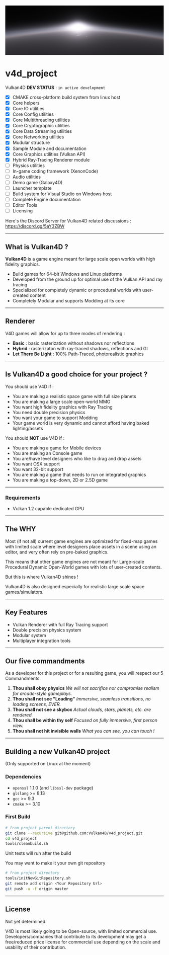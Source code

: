 ![Banner](res/banner2.png)

# v4d_project

Vulkan4D **DEV STATUS** : `in active development`

- [x] CMAKE cross-platform build system from linux host
- [x] Core helpers
- [x] Core IO utilities
- [x] Core Config utilities
- [x] Core Multithreading utilities
- [x] Core Cryptographic utilities
- [x] Core Data Streaming utilities
- [x] Core Networking utilities
- [x] Mudular structure
- [x] Sample Module and documentation
- [x] Core Graphics utilities (Vulkan API)
- [x] Hybrid Ray-Tracing Renderer module
- [ ] Physics utilities
- [ ] In-game coding framework (XenonCode)
- [ ] Audio utilities
- [ ] Demo game (Galaxy4D)
- [ ] Launcher template
- [ ] Build system for Visual Studio on Windows host
- [ ] Complete Engine documentation
- [ ] Editor Tools
- [ ] Licensing

Here's the Discord Server for Vulkan4D related discussions : 
https://discord.gg/5aY3ZBW

----

## What is Vulkan4D ?

**Vulkan4D** is a game engine meant for large scale open worlds with high fidelity graphics. 

* Build games for 64-bit Windows and Linux platforms
* Developed from the ground up for optimal use of the Vulkan API and ray tracing
* Specialized for completely dynamic or procedural worlds with user-created content
* Completely Modular and supports Modding at its core

----

## Renderer

V4D games will allow for up to three modes of rendering : 
- **Basic** : basic rasterization without shadows nor reflections
- **Hybrid** : rasterizaton with ray-traced shadows, reflections and GI
- **Let There Be Light** : 100% Path-Traced, photorealistic graphics

----

## Is Vulkan4D a good choice for your project ?

You should use V4D if : 

* You are making a realistic space game with full size planets
* You are making a large scale open-world MMO
* You want high fidelity graphics with Ray Tracing
* You need double precision physics
* You want your game to support Modding
* Your game world is very dynamic and cannot afford having baked lighting/assets

You should **NOT** use V4D if : 

* You are making a game for Mobile devices
* You are making an Console game
* You are/have level designers who like to drag and drop assets
* You want OSX support
* You want 32-bit support
* You are making a game that needs to run on integrated graphics
* You are making a top-down, 2D or 2.5D game

----

### Requirements

* Vulkan 1.2 capable dedicated GPU

----

## The WHY

Most (if not all) current game engines are optimized for fixed-map games with limited scale where level designers place assets in a scene using an editor, and very often rely on pre-baked graphics. 

This means that other game engines are not meant for Large-scale Procedural Dynamic Open-World games with lots of user-created contents. 

But this is where Vulkan4D shines !

Vulkan4D is also designed especially for realistic large scale space games/simulators. 

----

## Key Features

* Vulkan Renderer with full Ray Tracing support
* Double precision physics system
* Modular system
* Multiplayer integration tools

----

## Our five commandments
As a developer for this project or for a resulting game, you will respect our 5 Commandments. 

1. **Thou shall obey physics** 
	*We will not sacrifice nor compromise realism for arcade-style gameplays.*
2. **Thou shall not see "Loading"** 
	*Immersive, seamless transitions, no loading screens, EVER.*
3. **Thou shall not see a skybox** 
	*Actual clouds, stars, planets, etc. are rendered.*
4. **Thou shall be within thy self** 
	*Focused on fully immersive, first person view.*
5. **Thou shall not hit invisible walls** 
	*What you can see, you can touch !*

----

## Building a new Vulkan4D project
(Only supported on Linux at the moment)

### Dependencies
* `openssl` 1.1.0 (and `libssl-dev` package)
* `glslang` >= 8.13
* `gcc` >= 9.3
* `cmake` >= 3.10

### First Build

```bash
# from project parent directory
git clone --recursive git@github.com:Vulkan4D/v4d_project.git
cd v4d_project
tools/cleanbuild.sh
```
Unit tests will run after the build

You may want to make it your own git repository

```bash
# from project directory
tools/initNewGitRepository.sh
git remote add origin <Your Repository Url>
git push -u -f origin master
```

----

## License

Not yet determined. 

V4D is most likely going to be Open-source, with limited commercial use. 
Developers/companies that contribute to its development may get a free/reduced price license for commercial use depending on the scale and usability of their contribution. 
